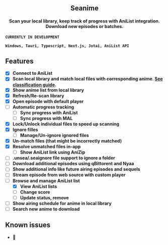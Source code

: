 <h2 align="center"><b>Seanime<b/></h2>

<h4 align="center">Scan your local library, keep track of progress with AniList integration. Download new episodes or
batches.</h4>

``
CURRENTLY IN DEVELOPMENT
``

``
Windows, Tauri, Typescript, Next.js, Jotai, AniList API
``

## Features

- [x] Connect to AniList
- [x] Scan local library and match local files with corresponding
  anime. [See classification guide](https://github.com/5rahim/seanime/blob/main/guide.md).
- [x] Show anime list from local library
- [x] Refresh/Re-scan library
- [x] Open episode with default player
- [ ] Automatic progress tracking
  - [ ] Sync progress with AniList
  - [ ] Sync progress with MAL
- [x] Lock/Unlock individual files to speed up scanning
- [x] Ignore filles
  - [ ] Manage/Un-ignore ignored files
- [x] Un-match files (that might be incorrectly matched)
- [x] Resolve unmatched files in-app
  - [ ] Show AniList link using AniZip
- [ ] .unsea/.seaignore file support to ignore a folder
- [ ] Download additional episodes using qBittorent and Nyaa
- [ ] Show additional info like future airing episodes and sequels
- [ ] Stream episode from web source with custom player
- [ ] Browse and manage AniList list
  - [x] View AniList lists
  - [ ] Change score
  - [ ] Update status, remove
- [ ] Show airing schedule for anime in local library
- [ ] Search new anime to download

## Known issues

- :shrug:
